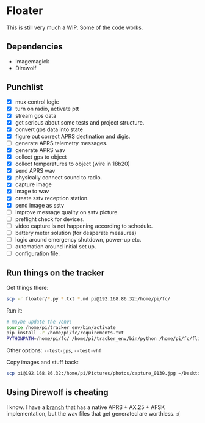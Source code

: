 # Floater

This is still very much a WIP.
Some of the code works.

## Dependencies

* Imagemagick
* Direwolf

## Punchlist

- [x] mux control logic
- [x] turn on radio, activate ptt
- [x] stream gps data
- [x] get serious about some tests and project structure.
- [x] convert gps data into state
- [x] figure out correct APRS destination and digis.
- [ ] generate APRS telemetry messages.
- [x] generate APRS wav
- [x] collect gps to object
- [x] collect temperatures to object (wire in 18b20)
- [x] send APRS wav
- [x] physically connect sound to radio.
- [x] capture image
- [x] image to wav
- [x] create sstv reception station.
- [x] send image as sstv
- [ ] improve message quality on sstv picture.
- [ ] preflight check for devices.
- [ ] video capture is not happening according to schedule.
- [ ] battery meter solution (for desperate measures)
- [ ] logic around emergency shutdown, power-up etc.
- [ ] automation around initial set up.
- [ ] configuration file.

## Run things on the tracker

Get things there:
```bash
scp -r floater/*.py *.txt *.md pi@192.168.86.32:/home/pi/fc/
```

Run it:
```bash
# maybe update the venv:
source /home/pi/tracker_env/bin/activate
pip install -r /home/pi/fc/requirements.txt
PYTHONPATH=/home/pi/fc/ /home/pi/tracker_env/bin/python /home/pi/fc/flight_controller.py --init
```

Other options: `--test-gps`, `--test-vhf`

Copy images and stuff back:
```bash
scp pi@192.168.86.32:/home/pi/Pictures/photos/capture_0139.jpg ~/Desktop/test_photos/
```

## Using Direwolf is cheating

I know. I have a [branch](https://github.com/gdusbabek/floater/tree/native_afsk) that has a native
APRS + AX.25 + AFSK implementation, but the wav files that get generated are worthless. :(